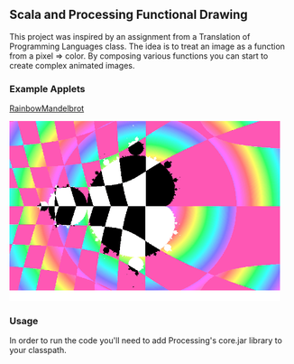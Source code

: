 ## Scala and Processing Functional Drawing

This project was inspired by an assignment from a Translation of Programming Languages class.
The idea is to treat an image as a function from a pixel => color. By composing various functions you
can start to create complex animated images.

### Example Applets
[RainbowMandelbrot](https://github.com/alazareva/scala_processing/blob/master/src/main/scala/fun_vis/applets/RainbowMandelbrot.scala)

![example](https://github.com/alazareva/scala_processing/blob/master/images/small_rainbow_gif.gif)

### Usage
In order to run the code you'll need to add Processing's core.jar library to your classpath.
